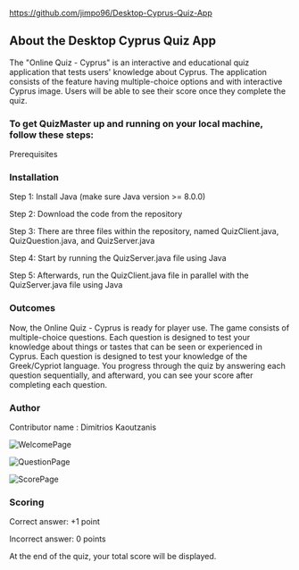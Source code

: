 https://github.com/jimpo96/Desktop-Cyprus-Quiz-App


## About the Desktop Cyprus Quiz App

The "Online Quiz - Cyprus" is an interactive and educational quiz application that tests users' knowledge about Cyprus.
The application consists of the feature having multiple-choice options and with interactive Cyprus image. 
Users will be able to see their score once they complete the quiz. 


### To get QuizMaster up and running on your local machine, follow these steps:

Prerequisites

### Installation

Step 1: Install Java (make sure Java version >= 8.0.0)

Step 2: Download the code from the repository

Step 3: There are three files within the repository, named QuizClient.java, QuizQuestion.java, and QuizServer.java

Step 4: Start by running the QuizServer.java file using Java

Step 5: Afterwards, run the QuizClient.java file in parallel with the QuizServer.java file using Java

### Outcomes

Now, the Online Quiz - Cyprus is ready for player use.
The game consists of multiple-choice questions. 
Each question is designed to test your knowledge about things or tastes that can be seen or experienced in Cyprus. 
Each question is designed to test your knowledge of the Greek/Cypriot language.
You progress through the quiz by answering each question sequentially, and afterward, you can see your score after completing each question.

### Author

Contributor name : Dimitrios Kaoutzanis 

![WelcomePage](https://github.com/jimpo96/Desktop-Cyprus-Quiz-App/assets/118792027/c3f4d14e-9296-4d5d-a825-ebe2c6ec6b10)

![QuestionPage](https://github.com/jimpo96/Desktop-Cyprus-Quiz-App/assets/118792027/71ab96ec-9daa-4ffe-b399-58a1ce4f8f37)

![ScorePage](https://github.com/jimpo96/Desktop-Cyprus-Quiz-App/assets/118792027/f90c8cca-d7be-4a47-91c7-9883e42c97aa)

### Scoring

Correct answer: +1 point

Incorrect answer: 0 points

At the end of the quiz, your total score will be displayed. 





